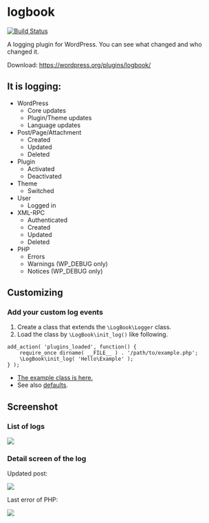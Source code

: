 # logbook

[![Build Status](https://travis-ci.org/tarosky/logbook.svg?branch=master)](https://travis-ci.org/tarosky/logbook)

A logging plugin for WordPress. You can see what changed and who changed it.

Download: https://wordpress.org/plugins/logbook/

## It is logging:

* WordPress
	* Core updates
	* Plugin/Theme updates
	* Language updates
* Post/Page/Attachment
	* Created
	* Updated
	* Deleted
* Plugin
	* Activated
	* Deactivated
* Theme
	* Switched
* User
	* Logged in
* XML-RPC
	* Authenticated
	* Created
	* Updated
	* Deleted
* PHP
	* Errors
	* Warnings (WP_DEBUG only)
	* Notices (WP_DEBUG only)

## Customizing

### Add your custom log events

1. Create a class that extends the `\LogBook\Logger` class.
2. Load the class by `\LogBook\init_log()` like following.

```
add_action( 'plugins_loaded', function() {
	require_once dirname( __FILE__ ) . '/path/to/example.php';
	\LogBook\init_log( 'Hello\Example' );
} );
```

* [The example class is here.](https://github.com/tarosky/logbook/blob/master/example/Example.php)
* See also [defaults](https://github.com/tarosky/logbook/tree/master/src/Logger).

## Screenshot

### List of logs

![](https://www.evernote.com/l/ABUg-wL0wbtAFoQ8dTuN-206ZVeKmSk2NwgB/image.png)

### Detail screen of the log

Updated post:

![](https://www.evernote.com/l/ABWIQoGQcxdAnaPmKKVHawUxZ3UIJfTs64EB/image.png)

Last error of PHP:

![](https://www.evernote.com/l/ABW7wljExtpNLq2XZ5p72-zKkH7PQ6FBYxQB/image.png)
